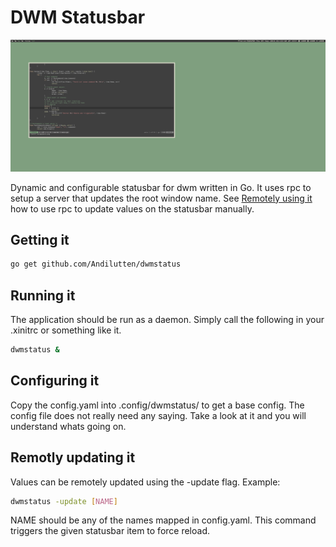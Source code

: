 # DWM Statusbar

<img src="https://github.com/Andilutten/dwmstatus/blob/master/screenshot.png"/>

Dynamic and configurable statusbar for dwm written in Go.
It uses rpc to setup a server that updates the root window name.
See [Remotely using it](#remotely-using-it) how to use rpc to 
update values on the statusbar manually.

## Getting it

```sh
go get github.com/Andilutten/dwmstatus
```

## Running it

The application should be run as a daemon. Simply
call the following in your .xinitrc or something like it.

```sh
dwmstatus &
```

## Configuring it

Copy the config.yaml into .config/dwmstatus/ to get
a base config. The config file does not really need any
saying. Take a look at it and you will understand whats
going on.

## Remotly updating it

Values can be remotely updated using the -update flag.
Example:
```sh
dwmstatus -update [NAME]
```

NAME should be any of the names mapped in config.yaml.
This command triggers the given statusbar item to force reload.

